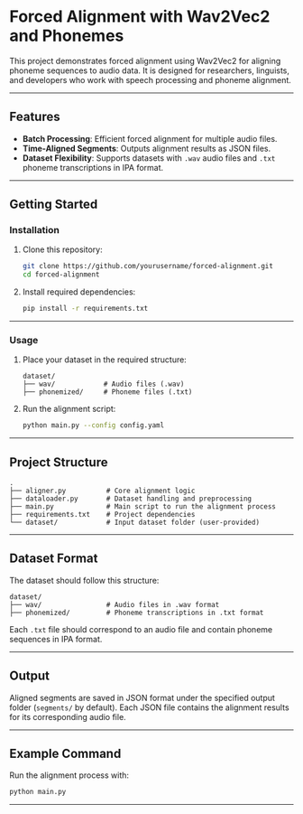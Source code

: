 # Forced Alignment with Wav2Vec2 and Phonemes

This project demonstrates forced alignment using Wav2Vec2 for aligning phoneme sequences to audio data. It is designed for researchers, linguists, and developers who work with speech processing and phoneme alignment.

---

## Features

- **Batch Processing**: Efficient forced alignment for multiple audio files.
- **Time-Aligned Segments**: Outputs alignment results as JSON files.
- **Dataset Flexibility**: Supports datasets with `.wav` audio files and `.txt` phoneme transcriptions in IPA format.

---

## Getting Started

### Installation

1. Clone this repository:
   ```bash
   git clone https://github.com/yourusername/forced-alignment.git
   cd forced-alignment
   ```

2. Install required dependencies:
   ```bash
   pip install -r requirements.txt
   ```

---

### Usage

1. Place your dataset in the required structure:
   ```plaintext
   dataset/
   ├── wav/            # Audio files (.wav)
   ├── phonemized/     # Phoneme files (.txt)
   ```

2. Run the alignment script:
   ```bash
   python main.py --config config.yaml
   ```

---

## Project Structure

```plaintext
.
├── aligner.py          # Core alignment logic
├── dataloader.py       # Dataset handling and preprocessing
├── main.py             # Main script to run the alignment process
├── requirements.txt    # Project dependencies
└── dataset/            # Input dataset folder (user-provided)
```

---

## Dataset Format

The dataset should follow this structure:

```plaintext
dataset/
├── wav/                # Audio files in .wav format
├── phonemized/         # Phoneme transcriptions in .txt format
```

Each `.txt` file should correspond to an audio file and contain phoneme sequences in IPA format.

---

## Output

Aligned segments are saved in JSON format under the specified output folder (`segments/` by default). Each JSON file contains the alignment results for its corresponding audio file.

---

## Example Command

Run the alignment process with:

```bash
python main.py
```

---
